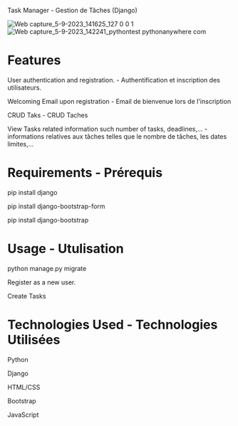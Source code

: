 Task Manager -  Gestion de Tâches  (Django)

![Web capture_5-9-2023_141625_127 0 0 1](https://github.com/abdulmls2/Task-Manager/assets/123908423/1eecd8f8-1294-4e3d-b868-3d957bb3b05a)
![Web capture_5-9-2023_142241_pythontest pythonanywhere com](https://github.com/abdulmls2/Task-Manager/assets/123908423/f699ac83-ed74-4c63-8b8f-4e921c0d6259)



# Features
User authentication and registration. - Authentification et inscription des utilisateurs.

Welcoming Email upon registration - Email de bienvenue lors de l'inscription 

CRUD Taks - CRUD Taches

View Tasks related information such number of tasks, deadlines,... -  informations relatives aux tâches telles que le nombre de tâches, les dates limites,...

# Requirements - Prérequis
pip install django

pip install django-bootstrap-form

pip install django-bootstrap



# Usage - Utulisation
python manage.py migrate

Register as a new user.

Create Tasks

# Technologies Used - Technologies Utilisées
Python

Django

HTML/CSS

Bootstrap

JavaScript
